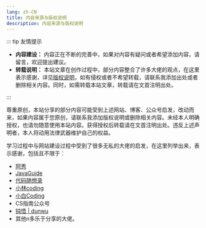 ```yaml
---
lang: zh-CN
title: 内容来源与版权说明
description: 内容来源与版权说明
---
```

::: tip 友情提示

- **内容建设：** 内容正在不断的完善中，如果对内容有疑问或者希望添加内容，请留言，欢迎提出建议。
- **转载说明：** 本站文章在创作过程中，部分内容整合了许多大佬的观点，在这里表示感谢，详见[版权说明][本站版权说明]，如有侵权或者不希望转载，请联系我添加出处或者删除相关内容。同时，如需转载本站文章，转载请在文首注明出处。

:::

尊重原创，本站分享的部分内容可能受到上述网站、博客、公众号启发，改动而来，如果内容属于您原创，请联系我添加版权说明或删除相关内容。未经本人明确授权，也请勿随意使用本站内容。获得授权后转载请在文首注明出处。违反上述声明者，本人将动用法律武器维护自己的权益。

学习过程中与网站建设过程中受到了很多无私的大佬的启发，在这里列举出来，表示感谢，包括且不限于：
- [阿秀][阿秀的网站]
- [JavaGuide][JavaGuide的网站]
- [代码随想录][代码随想录网站]
- [小林coding][小林coding的网站]
- [小白Coding][小白Coding网站]
- CS指南公众号
- [钝悟 | dunwu][dunwu的github]
- 其他n多乐于分享的大佬。








[阿秀的网站]: https://interviewguide.cn/
[JavaGuide的网站]: https://javaguide.cn/
[代码随想录网站]: https://programmercarl.com/
[小林coding的网站]: https://interviewguide.cn/
[小白Coding网站]:https://www.xiaobaicoding.com/
[dunwu的github]: https://github.com/dunwu
[本站版权说明]: /more_about/context.md
